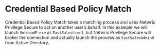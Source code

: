 # Credential Based Policy Match

Credential Based Policy Match takes a matching process and uses Netwrix Privilege Secure to act on
another user’s behalf. In this example we will launch `NotepadP.exe` as `EastSalesUser1`,
but Netwrix Privilege Secure will broker the connection and actually launch the process as
`EastSalesAdmin9` from Active Directory.
